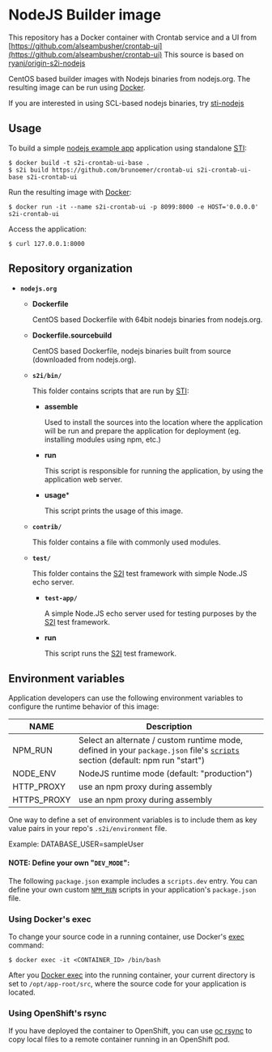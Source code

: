 NodeJS Builder image
===================

This repository has a Docker container with Crontab service and a UI from 
[https://github.com/alseambusher/crontab-ui](https://github.com/alseambusher/crontab-ui)
This source is based on [ryanj/origin-s2i-nodejs](https://github.com/ryanj/origin-s2i-nodejs/)

CentOS based builder images with Nodejs binaries from nodejs.org.
The resulting image can be run using [Docker](http://docker.io).

If you are interested in using SCL-based nodejs binaries, try [sti-nodejs](https://github.com/openshift/sti-nodejs)

Usage
---------------------
To build a simple [nodejs example app](https://github.com/brunoemer/crontab-ui/) application using standalone [STI](https://github.com/openshift/source-to-image):

```
$ docker build -t s2i-crontab-ui-base .
$ s2i build https://github.com/brunoemer/crontab-ui s2i-crontab-ui-base s2i-crontab-ui
```

Run the resulting image with [Docker](http://docker.io):

```
$ docker run -it --name s2i-crontab-ui -p 8099:8000 -e HOST='0.0.0.0' s2i-crontab-ui
```

Access the application:
```
$ curl 127.0.0.1:8000
```

Repository organization
------------------------
* **`nodejs.org`**

    * **Dockerfile**

        CentOS based Dockerfile with 64bit nodejs binaries from nodejs.org.

    * **Dockerfile.sourcebuild**

        CentOS based Dockerfile, nodejs binaries built from source (downloaded from nodejs.org).

    * **`s2i/bin/`**

        This folder contains scripts that are run by [STI](https://github.com/openshift/source-to-image):

        *   **assemble**

            Used to install the sources into the location where the application
            will be run and prepare the application for deployment (eg. installing
            modules using npm, etc.)

        *   **run**

            This script is responsible for running the application, by using the
            application web server.

        *   **usage***

            This script prints the usage of this image.

    * **`contrib/`**

        This folder contains a file with commonly used modules.

    * **`test/`**

        This folder contains the [S2I](https://github.com/openshift/source-to-image)
        test framework with simple Node.JS echo server.

        * **`test-app/`**

            A simple Node.JS echo server used for testing purposes by the [S2I](https://github.com/openshift/source-to-image) test framework.

        * **run**

            This script runs the [S2I](https://github.com/openshift/source-to-image) test framework.

Environment variables
---------------------

Application developers can use the following environment variables to configure the runtime behavior of this image:

NAME        | Description
------------|-------------
NPM_RUN     | Select an alternate / custom runtime mode, defined in your `package.json` file's [`scripts`](https://docs.npmjs.com/misc/scripts) section (default: npm run "start")
NODE_ENV    | NodeJS runtime mode (default: "production")
HTTP_PROXY  | use an npm proxy during assembly
HTTPS_PROXY | use an npm proxy during assembly

One way to define a set of environment variables is to include them as key value pairs in your repo's `.s2i/environment` file.

Example: DATABASE_USER=sampleUser

#### NOTE: Define your own "`DEV_MODE`":

The following `package.json` example includes a `scripts.dev` entry.  You can define your own custom [`NPM_RUN`](https://docs.npmjs.com/cli/run-script) scripts in your application's `package.json` file.

### Using Docker's exec

To change your source code in a running container, use Docker's [exec](http://docker.io) command:
```
$ docker exec -it <CONTAINER_ID> /bin/bash
```

After you [Docker exec](http://docker.io) into the running container, your current directory is set to `/opt/app-root/src`, where the source code for your application is located.

### Using OpenShift's rsync

If you have deployed the container to OpenShift, you can use [oc rsync](https://docs.openshift.org/latest/dev_guide/copy_files_to_container.html) to copy local files to a remote container running in an OpenShift pod.
